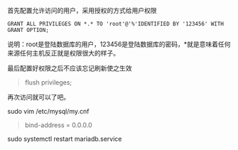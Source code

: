 首先配置允许访问的用户，采用授权的方式给用户权限

```shell
GRANT ALL PRIVILEGES ON *.* TO 'root'@'%'IDENTIFIED BY '123456' WITH GRANT OPTION;
```

说明：root是登陆数据库的用户，123456是登陆数据库的密码，*就是意味着任何来源任何主机反正就是权限很大的样子。



最后配置好权限之后不应该忘记刷新使之生效

> flush privileges;

 

再次访问就可以了吧。



sudo vim /etc/mysql/my.cnf

> bind-address                            = 0.0.0.0



sudo systemctl restart mariadb.service

